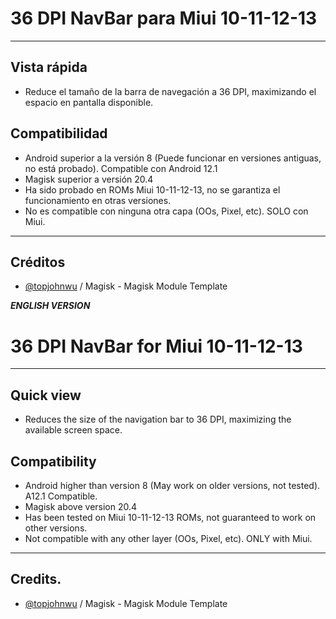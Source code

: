 # 36 DPI NavBar para Miui 10-11-12-13

---
## Vista rápida
- Reduce el tamaño de la barra de navegación a 36 DPI, maximizando el espacio en pantalla disponible.

## Compatibilidad
- Android superior a la versión 8 (Puede funcionar en versiones antiguas, no está probado). Compatible con Android 12.1
- Magisk superior a versión 20.4
- Ha sido probado en ROMs Miui 10-11-12-13, no se garantiza el funcionamiento en otras versiones.
- No es compatible con ninguna otra capa (OOs, Pixel, etc). SOLO con Miui.

---
## Créditos
- [@topjohnwu](https://github.com/topjohnwu) / Magisk - Magisk Module Template


***ENGLISH VERSION***

# 36 DPI NavBar for Miui 10-11-12-13

---
## Quick view
- Reduces the size of the navigation bar to 36 DPI, maximizing the available screen space.

## Compatibility
- Android higher than version 8 (May work on older versions, not tested). A12.1 Compatible.
- Magisk above version 20.4
- Has been tested on Miui 10-11-12-13 ROMs, not guaranteed to work on other versions.
- Not compatible with any other layer (OOs, Pixel, etc). ONLY with Miui.

---
## Credits.
- [@topjohnwu](https://github.com/topjohnwu) / Magisk - Magisk Module Template
